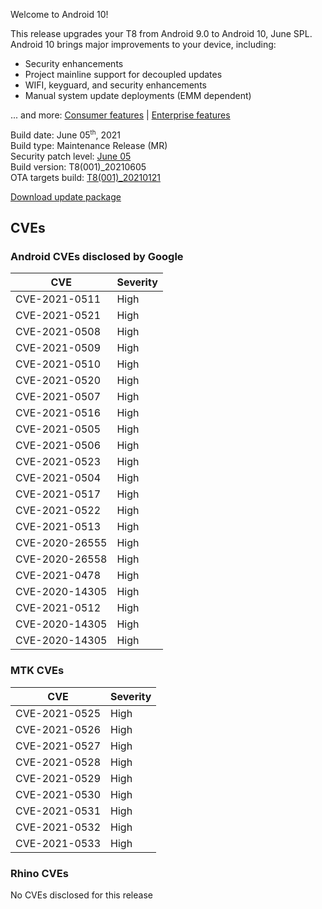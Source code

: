 Welcome to Android 10!

This release upgrades your T8 from Android 9.0 to Android 10, June SPL. Android 10 brings major improvements to your device, including:
- Security enhancements
- Project mainline support for decoupled updates
- WIFI, keyguard, and security enhancements
- Manual system update deployments (EMM dependent)

... and more: [Consumer features](https://www.android.com/android-10/) | [Enterprise features](https://developer.android.com/work/versions/android-10)

Build date: June 05<sup><small>th</small></sup>, 2021  
Build type: Maintenance Release (MR)  
Security patch level: [June 05](https://source.android.com/security/bulletin/2021-06-01)  
Build version: T8(001)_20210605  
OTA targets build: [T8(001)_20210121](/security/releases/t8/t8-001_20210121)

<i class="far fa-cloud-download-alt"></i> [Download update package](https://android.googleapis.com/packages/ota-api/package/660339b903f9f931599c799a78ddf8120d019a28.zip)

## CVEs
### Android CVEs disclosed by Google

| **CVE** | **Severity** |
|---------|--------------|
| CVE-2021-0511 | High |
| CVE-2021-0521 | High |
| CVE-2021-0508 | High |
| CVE-2021-0509 | High |
| CVE-2021-0510 | High |
| CVE-2021-0520 | High |
| CVE-2021-0507 | High |
| CVE-2021-0516 | High |
| CVE-2021-0505 | High |
| CVE-2021-0506 | High |
| CVE-2021-0523 | High |
| CVE-2021-0504 | High |
| CVE-2021-0517 | High |
| CVE-2021-0522 | High |
| CVE-2021-0513 | High |
| CVE-2020-26555 | High |
| CVE-2020-26558 | High |
| CVE-2021-0478 | High |
| CVE-2020-14305 | High |
| CVE-2021-0512 | High |
| CVE-2020-14305 | High |
| CVE-2020-14305 | High |


### MTK CVEs

| **CVE** | **Severity** |
|---------|--------------|
| CVE-2021-0525 | High |
| CVE-2021-0526 | High |
| CVE-2021-0527 | High |
| CVE-2021-0528 | High |
| CVE-2021-0529 | High |
| CVE-2021-0530 | High |
| CVE-2021-0531 | High |
| CVE-2021-0532 | High |
| CVE-2021-0533 | High |

### Rhino CVEs
No CVEs disclosed for this release
